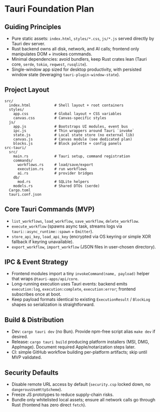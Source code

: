 # Tauri Foundation Plan

## Guiding Principles
- Pure static assets: `index.html`, `styles/*.css`, `js/*.js` served directly by Tauri dev server.
- Rust backend owns all disk, network, and AI calls; frontend only manipulates DOM + invokes commands.
- Minimal dependencies: avoid bundlers, keep Rust crates lean (Tauri core, `serde`, `tokio`, `reqwest`, `rusqlite`).
- Single-window app sized for desktop productivity, with persisted window state (leveraging `tauri-plugin-window-state`).

## Project Layout
```
src/
  index.html           # Shell layout + root containers
  styles/
    app.css            # Global layout + CSS variables
    canvas.css         # Canvas-specific styles
  js/
    app.js             # Bootstraps UI modules, event bus
    ipc.js             # Thin wrappers around Tauri `invoke`
    state.js           # Local state store (no external lib)
    canvas.js          # Canvas module (see dedicated plan)
    blocks.js          # Block palette + config panels
src-tauri/
  src/
    main.rs            # Tauri setup, command registration
    commands/
      workflows.rs     # load/save/export
      execution.rs     # run workflows
      ai.rs            # provider bridges
    db/
      mod.rs           # SQLite helpers
    models.rs          # Shared DTOs (serde)
  Cargo.toml
  tauri.conf.json
```

## Core Tauri Commands (MVP)
- `list_workflows`, `load_workflow`, `save_workflow`, `delete_workflow`.
- `execute_workflow` (spawns async task, streams logs via `tauri::async_runtime::spawn` + `Emitter`).
- `store_api_key`, `load_api_key` (encrypted via OS keyring or simple XOR fallback if keyring unavailable).
- `export_workflow`, `import_workflow` (JSON files in user-chosen directory).

## IPC & Event Strategy
- Frontend modules import a tiny `invokeCommand(name, payload)` helper that wraps `@tauri-apps/api/core`.
- Long-running execution uses Tauri events: backend emits `execution:log`, `execution:complete`, `execution:error`; frontend subscribes once at boot.
- Keep payload formats identical to existing `ExecutionResult` / `BlockLog` shapes so serialization is straightforward.

## Build & Distribution
- Dev: `cargo tauri dev` (no Bun). Provide npm-free script alias `make dev` if desired.
- Release: `cargo tauri build` producing platform installers (MSI, DMG, AppImage). Document required Apple/notarization steps later.
- CI: simple GitHub workflow building per-platform artifacts; skip until MVP validated.

## Security Defaults
- Disable remote URL access by default (`security.csp` locked down, no `dangerousUseHttpScheme`).
- Freeze JS prototypes to reduce supply-chain risks.
- Bundle only whitelisted local assets; ensure all network calls go through Rust (frontend has zero direct `fetch`).
